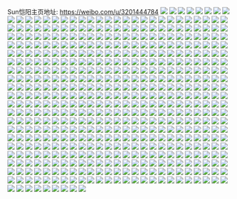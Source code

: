 Sun恺阳主页地址: https://weibo.com/u/3201444784 
![](https://wx4.sinaimg.cn/mw2000/bed22bb0ly1h8w57z0bv9j22c0340u10.jpg) 
![](https://wx4.sinaimg.cn/mw2000/bed22bb0ly1h8w5819gd4j22c03404qs.jpg) 
![](https://wx4.sinaimg.cn/mw2000/bed22bb0ly1h8w57qjqfmj224n2omkjm.jpg) 
![](https://wx4.sinaimg.cn/mw2000/bed22bb0ly1h8w57tdc7gj22c0340x6t.jpg) 
![](https://wx4.sinaimg.cn/mw2000/bed22bb0ly1h8w5806pl5j22c0340b2b.jpg) 
![](https://wx4.sinaimg.cn/mw2000/bed22bb0ly1h8w57ugf77j2249301hdv.jpg) 
![](https://wx4.sinaimg.cn/mw2000/bed22bb0ly1h8w57pp4u6j22c0340e85.jpg) 
![](https://wx4.sinaimg.cn/mw2000/bed22bb0ly1h8w57w6bkwj2340340qv5.jpg) 
![](https://wx4.sinaimg.cn/mw2000/bed22bb0ly1h8w57vi4k2j22c03401kz.jpg) 
![](https://wx4.sinaimg.cn/mw2000/bed22bb0ly1h8amfswaeej22bz3414qs.jpg) 
![](https://wx4.sinaimg.cn/mw2000/bed22bb0ly1h8amg1f0c7j22bz340e84.jpg) 
![](https://wx4.sinaimg.cn/mw2000/bed22bb0ly1h8amfr6hfbj22bz340u10.jpg) 
![](https://wx4.sinaimg.cn/mw2000/bed22bb0ly1h8amfu8u22j22bz340x6s.jpg) 
![](https://wx4.sinaimg.cn/mw2000/bed22bb0ly1h8amfytlfkj22c03404qs.jpg) 
![](https://wx4.sinaimg.cn/mw2000/bed22bb0ly1h8amfviqmpj226m2wu1l0.jpg) 
![](https://wx4.sinaimg.cn/mw2000/bed22bb0ly1h8amg2s5ckj22bz340e85.jpg) 
![](https://wx4.sinaimg.cn/mw2000/bed22bb0ly1h8amg0bhoxj22c03414qs.jpg) 
![](https://wx4.sinaimg.cn/mw2000/bed22bb0ly1h8amg45fn6j22bz340u11.jpg) 
![](https://wx4.sinaimg.cn/mw2000/bed22bb0ly1h816twnx5xj22c0340e83.jpg) 
![](https://wx4.sinaimg.cn/mw2000/bed22bb0ly1h816u1b4kij22c03401l0.jpg) 
![](https://wx4.sinaimg.cn/mw2000/bed22bb0ly1h816txnubpj22c0340b2b.jpg) 
![](https://wx4.sinaimg.cn/mw2000/bed22bb0ly1h816u568u5j22c0340hdw.jpg) 
![](https://wx4.sinaimg.cn/mw2000/bed22bb0ly1h816tyiqkuj22c0340npe.jpg) 
![](https://wx4.sinaimg.cn/mw2000/bed22bb0ly1h816u9nreej22c03401l0.jpg) 
![](https://wx4.sinaimg.cn/mw2000/bed22bb0ly1h816uapc5pj22c03407wi.jpg) 
![](https://wx4.sinaimg.cn/mw2000/bed22bb0ly1h816ucz433j22c0340hdu.jpg) 
![](https://wx4.sinaimg.cn/mw2000/bed22bb0ly1h816ue3l90j22c03401ky.jpg) 
![](https://wx4.sinaimg.cn/mw2000/bed22bb0ly1h7whlyfcnzj21zz2nzu0x.jpg) 
![](https://wx4.sinaimg.cn/mw2000/bed22bb0ly1h7whmk7mowj226d2whkjn.jpg) 
![](https://wx4.sinaimg.cn/mw2000/bed22bb0ly1h7whm0xtfxj22c0341b2a.jpg) 
![](https://wx4.sinaimg.cn/mw2000/bed22bb0ly1h7whm4hithj22c0340qv7.jpg) 
![](https://wx4.sinaimg.cn/mw2000/bed22bb0ly1h7whmo1nkmj22c02c0hdu.jpg) 
![](https://wx4.sinaimg.cn/mw2000/bed22bb0ly1h7whm81smfj22c03407wk.jpg) 
![](https://wx4.sinaimg.cn/mw2000/bed22bb0ly1h7whmq0jquj22c02c0x6p.jpg) 
![](https://wx4.sinaimg.cn/mw2000/bed22bb0ly1h7whmcqz7cj22c0340npf.jpg) 
![](https://wx4.sinaimg.cn/mw2000/bed22bb0ly1h7whmfytqcj22c03407wj.jpg) 
![](https://wx4.sinaimg.cn/mw2000/bed22bb0ly1h7naq0son8j22c0340hdv.jpg) 
![](https://wx4.sinaimg.cn/mw2000/bed22bb0ly1h7napvmfa4j22c0340x6s.jpg) 
![](https://wx4.sinaimg.cn/mw2000/bed22bb0ly1h7napzdxxjj22c03404qs.jpg) 
![](https://wx4.sinaimg.cn/mw2000/bed22bb0ly1h7napxxbhlj22c0340x6q.jpg) 
![](https://wx4.sinaimg.cn/mw2000/bed22bb0ly1h7napwo9ajj22c0340b2a.jpg) 
![](https://wx4.sinaimg.cn/mw2000/bed22bb0ly1h7naprznoqj22c0340b2b.jpg) 
![](https://wx4.sinaimg.cn/mw2000/bed22bb0ly1h7hsr1fmh3j22c1340qv5.jpg) 
![](https://wx4.sinaimg.cn/mw2000/bed22bb0ly1h7hsr2tipzj22c03401kz.jpg) 
![](https://wx4.sinaimg.cn/mw2000/bed22bb0ly1h7hsr3s791j22c03401ky.jpg) 
![](https://wx4.sinaimg.cn/mw2000/bed22bb0ly1h7hsr5nqg7j22c03407wj.jpg) 
![](https://wx4.sinaimg.cn/mw2000/bed22bb0ly1h7hsra5mxij22c03401kz.jpg) 
![](https://wx4.sinaimg.cn/mw2000/bed22bb0ly1h7hsr0m0egj22c0340u0x.jpg) 
![](https://wx4.sinaimg.cn/mw2000/bed22bb0ly1h74rbk5g0pj215o2l4qv5.jpg) 
![](https://wx4.sinaimg.cn/mw2000/bed22bb0ly1h74rbntuv5j215o2evnpd.jpg) 
![](https://wx4.sinaimg.cn/mw2000/bed22bb0ly1h74rbiwvftj215o37g77n.jpg) 
![](https://wx4.sinaimg.cn/mw2000/bed22bb0ly1h74rbjh74kj215o25q169.jpg) 
![](https://wx4.sinaimg.cn/mw2000/bed22bb0ly1h74rbl8j0gj215o334tro.jpg) 
![](https://wx4.sinaimg.cn/mw2000/bed22bb0ly1h74rblqt19j215o336q8q.jpg) 
![](https://wx4.sinaimg.cn/mw2000/bed22bb0ly1h74rbn4hvuj215o334qqp.jpg) 
![](https://wx4.sinaimg.cn/mw2000/bed22bb0ly1h74rbm9jyej215o2v6hdt.jpg) 
![](https://wx4.sinaimg.cn/mw2000/bed22bb0ly1h74rbog559j215o333q9g.jpg) 
![](https://wx4.sinaimg.cn/mw2000/bed22bb0ly1h6s3nhd16dj20w0124gwl.jpg) 
![](https://wx4.sinaimg.cn/mw2000/bed22bb0ly1h6s3ni1byqj216n1hqwho.jpg) 
![](https://wx4.sinaimg.cn/mw2000/bed22bb0ly1h6iq0vc9qnj22c1340b2d.jpg) 
![](https://wx4.sinaimg.cn/mw2000/bed22bb0ly1h6iq12l7pij216k1jrwnn.jpg) 
![](https://wx4.sinaimg.cn/mw2000/bed22bb0ly1h6iq0rw0zpj224m2u4hdx.jpg) 
![](https://wx4.sinaimg.cn/mw2000/bed22bb0ly1h6iq11qnooj216n1kw7oh.jpg) 
![](https://wx4.sinaimg.cn/mw2000/bed22bb0ly1h66agjklaoj22c0340b2d.jpg) 
![](https://wx4.sinaimg.cn/mw2000/bed22bb0ly1h66agkf250j216o1kwn9h.jpg) 
![](https://wx4.sinaimg.cn/mw2000/bed22bb0ly1h66agmpxghj2212212e2j.jpg) 
![](https://wx4.sinaimg.cn/mw2000/bed22bb0ly1h66agnz4wdj216d1kw4qp.jpg) 
![](https://wx4.sinaimg.cn/mw2000/bed22bb0ly1h66agsgxzoj228q2zn1l1.jpg) 
![](https://wx4.sinaimg.cn/mw2000/bed22bb0ly1h66agbo4dfj216o1i7n6h.jpg) 
![](https://wx4.sinaimg.cn/mw2000/bed22bb0ly1h5tk69a0goj216o1kw4qp.jpg) 
![](https://wx4.sinaimg.cn/mw2000/bed22bb0ly1h5tk6dd7b2j22c03407wn.jpg) 
![](https://wx4.sinaimg.cn/mw2000/bed22bb0ly1h5tk6gbi7aj22c0341nph.jpg) 
![](https://wx4.sinaimg.cn/mw2000/bed22bb0ly1h5tk6lhctwj22c0340e88.jpg) 
![](https://wx4.sinaimg.cn/mw2000/bed22bb0ly1h5ngmjqlr3j20xc3g5u0x.jpg) 
![](https://wx4.sinaimg.cn/mw2000/bed22bb0ly1h5ngmhpm44j20uk37gb29.jpg) 
![](https://wx4.sinaimg.cn/mw2000/bed22bb0ly1h5ngmkkk8ij215o2l6kjl.jpg) 
![](https://wx4.sinaimg.cn/mw2000/bed22bb0ly1h5ngml8xq6j20xc377npd.jpg) 
![](https://wx4.sinaimg.cn/mw2000/bed22bb0ly1h5ngmlz4w7j20xc2xju0x.jpg) 
![](https://wx4.sinaimg.cn/mw2000/bed22bb0ly1h5ngmmjdv7j20xc377b29.jpg) 
![](https://wx4.sinaimg.cn/mw2000/bed22bb0ly1h5ngmiqv7uj20xc341x6p.jpg) 
![](https://wx4.sinaimg.cn/mw2000/bed22bb0ly1h5ngmn9p7jj20xc2lxqv5.jpg) 
![](https://wx4.sinaimg.cn/mw2000/bed22bb0ly1h5ngmnxt8uj215o2bc4qp.jpg) 
![](https://wx4.sinaimg.cn/mw2000/bed22bb0ly1h5hydmkmumj22c0340hdv.jpg) 
![](https://wx4.sinaimg.cn/mw2000/bed22bb0ly1h5hydr3vbmj22c0341kjn.jpg) 
![](https://wx4.sinaimg.cn/mw2000/bed22bb0ly1h5c3wwfkzaj20uk6sg4qt.jpg) 
![](https://wx4.sinaimg.cn/mw2000/bed22bb0ly1h5c3wxpg2hj20uk5j54qr.jpg) 
![](https://wx4.sinaimg.cn/mw2000/bed22bb0ly1h5c3wtw74dj20uk5l6x6r.jpg) 
![](https://wx4.sinaimg.cn/mw2000/bed22bb0ly1h5c3wzd7evj20uk5djb2c.jpg) 
![](https://wx4.sinaimg.cn/mw2000/bed22bb0ly1h5c3x0mkvyj20xc3mlkjm.jpg) 
![](https://wx4.sinaimg.cn/mw2000/bed22bb0ly1h5c3x2s93ej20uk7x7b2d.jpg) 
![](https://wx4.sinaimg.cn/mw2000/bed22bb0ly1h5c3x51wrvj20uk5nqqv7.jpg) 
![](https://wx4.sinaimg.cn/mw2000/bed22bb0ly1h5c3x70x4hj20uk55h7wj.jpg) 
![](https://wx4.sinaimg.cn/mw2000/bed22bb0ly1h5c3x8gwudj20uk4zxu0y.jpg) 
![](https://wx4.sinaimg.cn/mw2000/bed22bb0ly1h55bbr3la8j22c0340u10.jpg) 
![](https://wx4.sinaimg.cn/mw2000/bed22bb0ly1h55bbvy4vxj22c03404qs.jpg) 
![](https://wx4.sinaimg.cn/mw2000/bed22bb0ly1h55bby8bqmj22c0340hdu.jpg) 
![](https://wx4.sinaimg.cn/mw2000/bed22bb0ly1h55bc56l8gj22c0340qv9.jpg) 
![](https://wx4.sinaimg.cn/mw2000/bed22bb0ly1h4c04k8mplj222n340u0y.jpg) 
![](https://wx4.sinaimg.cn/mw2000/bed22bb0ly1h4c04ltwrwj227q2ybqv5.jpg) 
![](https://wx4.sinaimg.cn/mw2000/bed22bb0ly1h4c06t30h7j22c03404qq.jpg) 
![](https://wx4.sinaimg.cn/mw2000/bed22bb0ly1h4c04n7ndsj22c0340b2a.jpg) 
![](https://wx4.sinaimg.cn/mw2000/bed22bb0ly1h4c07fh9ltj22c0340qv8.jpg) 
![](https://wx4.sinaimg.cn/mw2000/bed22bb0ly1h4c04u0cpuj22c0340qv9.jpg) 
![](https://wx4.sinaimg.cn/mw2000/bed22bb0ly1h4c04xm1lzj22by340qv7.jpg) 
![](https://wx4.sinaimg.cn/mw2000/bed22bb0ly1h4c04g8743j22c02wzhdu.jpg) 
![](https://wx4.sinaimg.cn/mw2000/bed22bb0ly1h4c051tnxvj22512is4qq.jpg) 
![](https://wx4.sinaimg.cn/mw2000/bed22bb0ly1h3qibtcy8yj22bz33ykjn.jpg) 
![](https://wx4.sinaimg.cn/mw2000/bed22bb0ly1h3qiboe2swj22c1341hdv.jpg) 
![](https://wx4.sinaimg.cn/mw2000/bed22bb0ly1h3qibxm89zj22c0340npe.jpg) 
![](https://wx4.sinaimg.cn/mw2000/bed22bb0ly1h3qic3glx1j22cj34pe84.jpg) 
![](https://wx4.sinaimg.cn/mw2000/bed22bb0ly1h3qic7y5rrj22c0340x6q.jpg) 
![](https://wx4.sinaimg.cn/mw2000/bed22bb0ly1h3qicb12mxj22c0341hdv.jpg) 
![](https://wx4.sinaimg.cn/mw2000/bed22bb0ly1h3lr92mdiej20uk5nqhdv.jpg) 
![](https://wx4.sinaimg.cn/mw2000/bed22bb0ly1h3lr94wg8cj215o2qxkjl.jpg) 
![](https://wx4.sinaimg.cn/mw2000/bed22bb0ly1h3lr960canj20xc48i7wi.jpg) 
![](https://wx4.sinaimg.cn/mw2000/bed22bb0ly1h3lr96ylm2j215o2kex6p.jpg) 
![](https://wx4.sinaimg.cn/mw2000/bed22bb0ly1h3lr9b7j4ij215o6jdqv7.jpg) 
![](https://wx4.sinaimg.cn/mw2000/bed22bb0ly1h3lr97ki9qj215o2onb29.jpg) 
![](https://wx4.sinaimg.cn/mw2000/bed22bb0ly1h3lr943a2ij20xc4vukjn.jpg) 
![](https://wx4.sinaimg.cn/mw2000/bed22bb0ly1h3lr98jjocj215o2sib2a.jpg) 
![](https://wx4.sinaimg.cn/mw2000/bed22bb0ly1h3lr99u7jjj215o2q8npd.jpg) 
![](https://wx4.sinaimg.cn/mw2000/bed22bb0ly1h3h7qq1bupj22c034x7wm.jpg) 
![](https://wx4.sinaimg.cn/mw2000/bed22bb0ly1h3h7qmo3m5j22c0340e85.jpg) 
![](https://wx4.sinaimg.cn/mw2000/bed22bb0ly1h3h7qu5uzej22c03511l2.jpg) 
![](https://wx4.sinaimg.cn/mw2000/bed22bb0ly1h3afuwb9q6j22c0340e82.jpg) 
![](https://wx4.sinaimg.cn/mw2000/bed22bb0ly1h3afuzeg6xj22c0340u0x.jpg) 
![](https://wx4.sinaimg.cn/mw2000/bed22bb0ly1h3afv3hl0vj22c0340qv6.jpg) 
![](https://wx4.sinaimg.cn/mw2000/bed22bb0ly1h3afv6fgvvj22c0340kjm.jpg) 
![](https://wx4.sinaimg.cn/mw2000/bed22bb0ly1h32ahsza7gj22c0340b2a.jpg) 
![](https://wx4.sinaimg.cn/mw2000/bed22bb0ly1h32ahwpm1fj22c03404qq.jpg) 
![](https://wx4.sinaimg.cn/mw2000/bed22bb0ly1h32ahzdh11j22c0340hdw.jpg) 
![](https://wx4.sinaimg.cn/mw2000/bed22bb0ly1h32ai15lu9j22c0340hdu.jpg) 
![](https://wx4.sinaimg.cn/mw2000/bed22bb0ly1h32ahvcgvvj21o0280x6p.jpg) 
![](https://wx4.sinaimg.cn/mw2000/bed22bb0ly1h32ai36xr3j22c0340b2b.jpg) 
![](https://wx4.sinaimg.cn/mw2000/bed22bb0ly1h32ai4gkw4j22c0340u0x.jpg) 
![](https://wx4.sinaimg.cn/mw2000/bed22bb0ly1h32ai65x7oj22c03407wj.jpg) 
![](https://wx4.sinaimg.cn/mw2000/bed22bb0ly1h32ai8rijqj21ny280x6p.jpg) 
![](https://wx4.sinaimg.cn/mw2000/bed22bb0ly1h2zu21ml7zj22c1340npg.jpg) 
![](https://wx4.sinaimg.cn/mw2000/bed22bb0ly1h2zu2knu9zj22c1340b2f.jpg) 
![](https://wx4.sinaimg.cn/mw2000/bed22bb0ly1h2zu34k9gej22c0340npi.jpg) 
![](https://wx4.sinaimg.cn/mw2000/bed22bb0ly1h2zu3if09mj22c0340qva.jpg) 
![](https://wx4.sinaimg.cn/mw2000/bed22bb0ly1h2zu3v7zmgj2340340kjq.jpg) 
![](https://wx4.sinaimg.cn/mw2000/bed22bb0ly1h2zu41rh0wj22b7340kjm.jpg) 
![](https://wx4.sinaimg.cn/mw2000/bed22bb0ly1h2zu1wdx31j22c0340npe.jpg) 
![](https://wx4.sinaimg.cn/mw2000/bed22bb0ly1h2zu45ctf5j22c0340hdx.jpg) 
![](https://wx4.sinaimg.cn/mw2000/bed22bb0ly1h2zu4dlt3vj23403407wn.jpg) 
![](https://wx4.sinaimg.cn/mw2000/bed22bb0ly1h2f1p07wbcj22c0340nph.jpg) 
![](https://wx4.sinaimg.cn/mw2000/bed22bb0ly1h2f1prbwg8j22c0340x6q.jpg) 
![](https://wx4.sinaimg.cn/mw2000/bed22bb0ly1h2f1pzfslgj22c033znpf.jpg) 
![](https://wx4.sinaimg.cn/mw2000/bed22bb0ly1h2f1q73voej22c0340kjo.jpg) 
![](https://wx4.sinaimg.cn/mw2000/bed22bb0ly1h2f1p3qvcij22c02haqv6.jpg) 
![](https://wx4.sinaimg.cn/mw2000/bed22bb0ly1h2f1q3g8afj22c03404qt.jpg) 
![](https://wx4.sinaimg.cn/mw2000/bed22bb0ly1h28wc8s5g5j22c033y1kz.jpg) 
![](https://wx4.sinaimg.cn/mw2000/bed22bb0ly1h28wcefinhj22c03404qr.jpg) 
![](https://wx4.sinaimg.cn/mw2000/bed22bb0ly1h28wcijm6zj214c1hs7of.jpg) 
![](https://wx4.sinaimg.cn/mw2000/bed22bb0ly1h28wc7b0rbj22bw340kjo.jpg) 
![](https://wx4.sinaimg.cn/mw2000/bed22bb0ly1h28wcczaxaj22c0340kjp.jpg) 
![](https://wx4.sinaimg.cn/mw2000/bed22bb0ly1h28wchnrccj22c0340npg.jpg) 
![](https://wx4.sinaimg.cn/mw2000/bed22bb0ly1h1udftvrwgj20uk5lphdv.jpg) 
![](https://wx4.sinaimg.cn/mw2000/bed22bb0ly1h1udfhkpaxj20xc4xvkjn.jpg) 
![](https://wx4.sinaimg.cn/mw2000/bed22bb0ly1h1udfje9pgj20xc3ie7wi.jpg) 
![](https://wx4.sinaimg.cn/mw2000/bed22bb0ly1h1udfm4u4vj215o334u0y.jpg) 
![](https://wx4.sinaimg.cn/mw2000/bed22bb0ly1h1udfox5xsj20xc4xshdw.jpg) 
![](https://wx4.sinaimg.cn/mw2000/bed22bb0ly1h1udfq7yy1j20xc3pcu0y.jpg) 
![](https://wx4.sinaimg.cn/mw2000/bed22bb0ly1h1udfcgud0j20uk5nqe83.jpg) 
![](https://wx4.sinaimg.cn/mw2000/bed22bb0ly1h1udfsacwfj20xc4xsx6r.jpg) 
![](https://wx4.sinaimg.cn/mw2000/bed22bb0ly1h1udfeyni0j20xc3gvhdu.jpg) 
![](https://wx4.sinaimg.cn/mw2000/bed22bb0ly1h1ginodhvfj20xc3pce83.jpg) 
![](https://wx4.sinaimg.cn/mw2000/bed22bb0ly1h1ginghdzmj20xc2s0qv5.jpg) 
![](https://wx4.sinaimg.cn/mw2000/bed22bb0ly1h1gini07sdj215o333qv6.jpg) 
![](https://wx4.sinaimg.cn/mw2000/bed22bb0ly1h1ginj0iowj215o334qv5.jpg) 
![](https://wx4.sinaimg.cn/mw2000/bed22bb0ly1h1gink88dgj20xc3344qq.jpg) 
![](https://wx4.sinaimg.cn/mw2000/bed22bb0ly1h1ginmwcglj20xc40ghdu.jpg) 
![](https://wx4.sinaimg.cn/mw2000/bed22bb0ly1h1ginept15j20xc2us4qp.jpg) 
![](https://wx4.sinaimg.cn/mw2000/bed22bb0ly1h1ginllvhej20xc334x6p.jpg) 
![](https://wx4.sinaimg.cn/mw2000/bed22bb0ly1h1ginpaazej20xc2jpkjl.jpg) 
![](https://wx4.sinaimg.cn/mw2000/bed22bb0ly1h1d07a7t7ej22c0340b2d.jpg) 
![](https://wx4.sinaimg.cn/mw2000/bed22bb0ly1h1d07e1mlfj22c0340qv7.jpg) 
![](https://wx4.sinaimg.cn/mw2000/bed22bb0ly1h1d07fyyvij22c0340b2d.jpg) 
![](https://wx4.sinaimg.cn/mw2000/bed22bb0ly1h1d07odwwpj22c03401l1.jpg) 
![](https://wx4.sinaimg.cn/mw2000/bed22bb0ly1h1d07kghh6j22c0340kjp.jpg) 
![](https://wx4.sinaimg.cn/mw2000/bed22bb0ly1h1d077e0knj22c033ykjo.jpg) 
![](https://wx4.sinaimg.cn/mw2000/bed22bb0ly1h166i39yjwj22c0340e84.jpg) 
![](https://wx4.sinaimg.cn/mw2000/bed22bb0ly1h166i4u6vcj22c03404qr.jpg) 
![](https://wx4.sinaimg.cn/mw2000/bed22bb0ly1h166i672qbj22c0340npe.jpg) 
![](https://wx4.sinaimg.cn/mw2000/bed22bb0ly1h166i7ijhbj22c0340npe.jpg) 
![](https://wx4.sinaimg.cn/mw2000/bed22bb0ly1h166i9co2fj22c03404qs.jpg) 
![](https://wx4.sinaimg.cn/mw2000/bed22bb0ly1h166ibk743j22c0340x6r.jpg) 
![](https://wx4.sinaimg.cn/mw2000/bed22bb0ly1h166id9b3yj22c0340qv7.jpg) 
![](https://wx4.sinaimg.cn/mw2000/bed22bb0ly1h166i1dh1ij22c0340npf.jpg) 
![](https://wx4.sinaimg.cn/mw2000/bed22bb0ly1h166iepybzj22c0340kjn.jpg) 
![](https://wx4.sinaimg.cn/mw2000/bed22bb0ly1h12js5bffdj22c0340x6s.jpg) 
![](https://wx4.sinaimg.cn/mw2000/bed22bb0ly1h12js8iwc2j22c0340hdv.jpg) 
![](https://wx4.sinaimg.cn/mw2000/bed22bb0ly1h12js9ygodj22c0340hdw.jpg) 
![](https://wx4.sinaimg.cn/mw2000/bed22bb0ly1h12jsbk06jj22c03407wk.jpg) 
![](https://wx4.sinaimg.cn/mw2000/bed22bb0ly1h12js7emhzj22c0340kjo.jpg) 
![](https://wx4.sinaimg.cn/mw2000/bed22bb0ly1h12jsdu53uj22c03407wk.jpg) 
![](https://wx4.sinaimg.cn/mw2000/bed22bb0ly1h0wp5ew3vuj21qu2bskjm.jpg) 
![](https://wx4.sinaimg.cn/mw2000/bed22bb0ly1h0wp5da6wvj21r02c0b2a.jpg) 
![](https://wx4.sinaimg.cn/mw2000/bed22bb0ly1h0wp5g9liej21nt27r1ky.jpg) 
![](https://wx4.sinaimg.cn/mw2000/bed22bb0ly1h0wp5i14fpj21h91z0u0x.jpg) 
![](https://wx4.sinaimg.cn/mw2000/bed22bb0ly1h0wp5jjm61j21r02c0x6p.jpg) 
![](https://wx4.sinaimg.cn/mw2000/bed22bb0ly1h0wp5lc6qoj21r02c0b2a.jpg) 
![](https://wx4.sinaimg.cn/mw2000/bed22bb0ly1h0vl2k5y4rj223i2so7wj.jpg) 
![](https://wx4.sinaimg.cn/mw2000/bed22bb0ly1h0vl2uox6cj22c0340kjn.jpg) 
![](https://wx4.sinaimg.cn/mw2000/bed22bb0ly1h0vl376j97j22c03401l0.jpg) 
![](https://wx4.sinaimg.cn/mw2000/bed22bb0ly1h0vl3fqbf4j22c02c0npe.jpg) 
![](https://wx4.sinaimg.cn/mw2000/bed22bb0ly1h0vl3olavgj22c0340hdv.jpg) 
![](https://wx4.sinaimg.cn/mw2000/bed22bb0ly1h0vl3w40q0j22c02c0x6q.jpg) 
![](https://wx4.sinaimg.cn/mw2000/bed22bb0ly1h0vl29z2vsj22c0340qv7.jpg) 
![](https://wx4.sinaimg.cn/mw2000/bed22bb0ly1h0vl4j18tuj22c0340x6r.jpg) 
![](https://wx4.sinaimg.cn/mw2000/bed22bb0ly1h0vl458tejj22c02c0kjm.jpg) 
![](https://wx4.sinaimg.cn/mw2000/bed22bb0ly1h0rtyypq0nj22c03407wm.jpg) 
![](https://wx4.sinaimg.cn/mw2000/bed22bb0ly1h0rtyovl0yj22c03407wj.jpg) 
![](https://wx4.sinaimg.cn/mw2000/bed22bb0ly1h0rtyt5vx3j22c0341qv7.jpg) 
![](https://wx4.sinaimg.cn/mw2000/bed22bb0ly1h0rtywjkqkj22c0340nph.jpg) 
![](https://wx4.sinaimg.cn/mw2000/bed22bb0ly1h0ocqn8odvj22c13407wl.jpg) 
![](https://wx4.sinaimg.cn/mw2000/bed22bb0ly1h0ocqt9nfej23402c0hdx.jpg) 
![](https://wx4.sinaimg.cn/mw2000/bed22bb0ly1h0ocqfx222j22c0340x6r.jpg) 
![](https://wx4.sinaimg.cn/mw2000/bed22bb0ly1h0ocqy5n4hj22yo1o2u0y.jpg) 
![](https://wx4.sinaimg.cn/mw2000/bed22bb0ly1h0ocr0v80hj21o22yo7wj.jpg) 
![](https://wx4.sinaimg.cn/mw2000/bed22bb0ly1h0ocqzu9yzj22yo1o27wj.jpg) 
![](https://wx4.sinaimg.cn/mw2000/bed22bb0ly1h0ocr4157ij222o340qv6.jpg) 
![](https://wx4.sinaimg.cn/mw2000/bed22bb0ly1h0ocr5y9otj22c0340npe.jpg) 
![](https://wx4.sinaimg.cn/mw2000/bed22bb0ly1h0ocqwvachj23402c07wk.jpg) 
![](https://wx4.sinaimg.cn/mw2000/bed22bb0ly1h0hjfn5m9mj22c03404qr.jpg) 
![](https://wx4.sinaimg.cn/mw2000/bed22bb0ly1h0hjflmy3ej22c03401kz.jpg) 
![](https://wx4.sinaimg.cn/mw2000/bed22bb0ly1h0hjfpkon6j22c0340kjn.jpg) 
![](https://wx4.sinaimg.cn/mw2000/bed22bb0ly1h0hjfke0tlj22c03407wi.jpg) 
![](https://wx4.sinaimg.cn/mw2000/bed22bb0ly1h0e342062gj215o2etx6p.jpg) 
![](https://wx4.sinaimg.cn/mw2000/bed22bb0ly1h0e33vbtgnj215o334e83.jpg) 
![](https://wx4.sinaimg.cn/mw2000/bed22bb0ly1h0e33x7dkhj20xc3e8hdu.jpg) 
![](https://wx4.sinaimg.cn/mw2000/bed22bb0ly1h0e33srkeyj20xc3pcnpe.jpg) 
![](https://wx4.sinaimg.cn/mw2000/bed22bb0ly1h0e33z55nsj215o2bc7wi.jpg) 
![](https://wx4.sinaimg.cn/mw2000/bed22bb0ly1h0e340x7juj215o3344qr.jpg) 
![](https://wx4.sinaimg.cn/mw2000/bed22bb0ly1h0e343fqr6j215o2bcb2a.jpg) 
![](https://wx4.sinaimg.cn/mw2000/bed22bb0ly1h0e33u111tj20xc2s0npd.jpg) 
![](https://wx4.sinaimg.cn/mw2000/bed22bb0ly1h0e344id4kj215o2bc7wi.jpg) 
![](https://wx4.sinaimg.cn/mw2000/bed22bb0ly1h078kd3kyxj226r2x01kz.jpg) 
![](https://wx4.sinaimg.cn/mw2000/bed22bb0ly1h078kej6xfj22c0340qv6.jpg) 
![](https://wx4.sinaimg.cn/mw2000/bed22bb0ly1h078kjm5atj22c0340u10.jpg) 
![](https://wx4.sinaimg.cn/mw2000/bed22bb0ly1h078klzuh5j222l2rg4qr.jpg) 
![](https://wx4.sinaimg.cn/mw2000/bed22bb0ly1h078k9csvdj223c2sh7wj.jpg) 
![](https://wx4.sinaimg.cn/mw2000/bed22bb0ly1h078kojunbj226r2x0kjp.jpg) 
![](https://wx4.sinaimg.cn/mw2000/bed22bb0ly1h078kqxccvj225f2v81l1.jpg) 
![](https://wx4.sinaimg.cn/mw2000/bed22bb0ly1h078ksj7oqj22612w2b2b.jpg) 
![](https://wx4.sinaimg.cn/mw2000/bed22bb0ly1h078kuan55j226f2wk7wj.jpg) 
![](https://wx4.sinaimg.cn/mw2000/bed22bb0ly1h03lndxz81j2284284qv6.jpg) 
![](https://wx4.sinaimg.cn/mw2000/bed22bb0ly1h03lmy2nd7j23402c0kjn.jpg) 
![](https://wx4.sinaimg.cn/mw2000/bed22bb0ly1h03lng59o5j2261261b2a.jpg) 
![](https://wx4.sinaimg.cn/mw2000/bed22bb0ly1h03ln2miq9j22c02c0b2c.jpg) 
![](https://wx4.sinaimg.cn/mw2000/bed22bb0ly1h000x17qsqj23402c0b2a.jpg) 
![](https://wx4.sinaimg.cn/mw2000/bed22bb0ly1h000x4573tj22c0340b2a.jpg) 
![](https://wx4.sinaimg.cn/mw2000/bed22bb0ly1h000wzkdwmj22c0340b2a.jpg) 
![](https://wx4.sinaimg.cn/mw2000/bed22bb0ly1h000x2pbowj22c03401kz.jpg) 
![](https://wx4.sinaimg.cn/mw2000/bed22bb0ly1h000x66v65j23402c0u0x.jpg) 
![](https://wx4.sinaimg.cn/mw2000/bed22bb0ly1h000x77kakj22c0340qv5.jpg) 
![](https://wx4.sinaimg.cn/mw2000/bed22bb0ly1h000xb4ki1j21o0280qv6.jpg) 
![](https://wx4.sinaimg.cn/mw2000/bed22bb0ly1h000xcoijlj22c0340hdv.jpg) 
![](https://wx4.sinaimg.cn/mw2000/bed22bb0ly1h000xj1jzhj22c0340x6w.jpg) 
![](https://wx4.sinaimg.cn/mw2000/bed22bb0ly1gzvrqxawguj22c0340hdt.jpg) 
![](https://wx4.sinaimg.cn/mw2000/bed22bb0ly1gzvrr0n580j21o0280b29.jpg) 
![](https://wx4.sinaimg.cn/mw2000/bed22bb0ly1gzvrr26555j22c03401kx.jpg) 
![](https://wx4.sinaimg.cn/mw2000/bed22bb0ly1gzvrqva5d7j22c0340hdt.jpg) 
![](https://wx4.sinaimg.cn/mw2000/bed22bb0ly1gzs9626zayj22c03404qs.jpg) 
![](https://wx4.sinaimg.cn/mw2000/bed22bb0ly1gzs9699zgzj22c0340qv7.jpg) 
![](https://wx4.sinaimg.cn/mw2000/bed22bb0ly1gzs965ieysj22c0340npf.jpg) 
![](https://wx4.sinaimg.cn/mw2000/bed22bb0ly1gzs96esnkvj22c0340x6t.jpg) 
![](https://wx4.sinaimg.cn/mw2000/bed22bb0ly1gzs96oav3ej22c0340hdx.jpg) 
![](https://wx4.sinaimg.cn/mw2000/bed22bb0ly1gzs96jwyklj22c03404qt.jpg) 
![](https://wx4.sinaimg.cn/mw2000/bed22bb0ly1gzs970kj83j22c0340x6s.jpg) 
![](https://wx4.sinaimg.cn/mw2000/bed22bb0ly1gzs95y5z57j22c0340e85.jpg) 
![](https://wx4.sinaimg.cn/mw2000/bed22bb0ly1gzs96vhp1oj22bz340he4.jpg) 
![](https://wx4.sinaimg.cn/mw2000/bed22bb0ly1gzmgud02l3j22c0340kjq.jpg) 
![](https://wx4.sinaimg.cn/mw2000/bed22bb0ly1gzmgufczmjj22c02x04qq.jpg) 
![](https://wx4.sinaimg.cn/mw2000/bed22bb0ly1gzmgui2yu7j21w02ioqv6.jpg) 
![](https://wx4.sinaimg.cn/mw2000/bed22bb0ly1gzmgumdgwvj22c03404qs.jpg) 
![](https://wx4.sinaimg.cn/mw2000/bed22bb0ly1gzmgu4vjkgj22c0340e85.jpg) 
![](https://wx4.sinaimg.cn/mw2000/bed22bb0ly1gzmgu8yoo9j22io2io4qq.jpg) 
![](https://wx4.sinaimg.cn/mw2000/bed22bb0ly1gzhuuc3suij20xc2kc7wh.jpg) 
![](https://wx4.sinaimg.cn/mw2000/bed22bb0ly1gzhuui6x29j20uk4rr4qq.jpg) 
![](https://wx4.sinaimg.cn/mw2000/bed22bb0ly1gzhuudpmgxj20xc40gx6q.jpg) 
![](https://wx4.sinaimg.cn/mw2000/bed22bb0ly1gzhuub49rnj20xc2s0hdt.jpg) 
![](https://wx4.sinaimg.cn/mw2000/bed22bb0ly1gzhuuff42xj20uk3xckjl.jpg) 
![](https://wx4.sinaimg.cn/mw2000/bed22bb0ly1gzhuuer6hlj20xc2kchdt.jpg) 
![](https://wx4.sinaimg.cn/mw2000/bed22bb0ly1gzhuufzvxaj20xc334hdt.jpg) 
![](https://wx4.sinaimg.cn/mw2000/bed22bb0ly1gzhuugw8ekj20xc4monpe.jpg) 
![](https://wx4.sinaimg.cn/mw2000/bed22bb0ly1gzhuuhhfkfj20xc3lau0x.jpg) 
![](https://wx4.sinaimg.cn/mw2000/bed22bb0ly1gzd72td120j234022onpe.jpg) 
![](https://wx4.sinaimg.cn/mw2000/bed22bb0ly1gzd72vc2cmj23402c07wj.jpg) 
![](https://wx4.sinaimg.cn/mw2000/bed22bb0ly1gzd72wvvejj22c0340hdv.jpg) 
![](https://wx4.sinaimg.cn/mw2000/bed22bb0ly1gzd72ncvg0j226c2wghdu.jpg) 
![](https://wx4.sinaimg.cn/mw2000/bed22bb0ly1gzd731bjr0j22c03404qs.jpg) 
![](https://wx4.sinaimg.cn/mw2000/bed22bb0ly1gzd72zo43gj22c0340b2a.jpg) 
![](https://wx4.sinaimg.cn/mw2000/bed22bb0ly1gzd72rwmb5j22uf340npf.jpg) 
![](https://wx4.sinaimg.cn/mw2000/bed22bb0ly1gzd72xmpewj21ld24iqv5.jpg) 
![](https://wx4.sinaimg.cn/mw2000/bed22bb0ly1gzd72petbhj22c0340kjo.jpg) 
![](https://wx4.sinaimg.cn/mw2000/bed22bb0ly1gz8oqx1ppdj22bz340u0z.jpg) 
![](https://wx4.sinaimg.cn/mw2000/bed22bb0ly1gz8or8nhvyj22bz3401kz.jpg) 
![](https://wx4.sinaimg.cn/mw2000/bed22bb0ly1gz8orhf11qj22bz340b2b.jpg) 
![](https://wx4.sinaimg.cn/mw2000/bed22bb0ly1gz8ornty36j22bz340x6r.jpg) 
![](https://wx4.sinaimg.cn/mw2000/bed22bb0ly1gz8orxag08j22bz340hdv.jpg) 
![](https://wx4.sinaimg.cn/mw2000/bed22bb0ly1gz8orsl2jjj22bz3404qr.jpg) 
![](https://wx4.sinaimg.cn/mw2000/bed22bb0ly1gz8oqsthdoj22bz340u0y.jpg) 
![](https://wx4.sinaimg.cn/mw2000/bed22bb0ly1gz8os1s6j3j22bz340kjm.jpg) 
![](https://wx4.sinaimg.cn/mw2000/bed22bb0ly1gz8or2ql2ij22bz340hdv.jpg) 
![](https://wx4.sinaimg.cn/mw2000/bed22bb0ly1gytmxwqk3wj22c0340npg.jpg) 
![](https://wx4.sinaimg.cn/mw2000/bed22bb0ly1gytmxxz1b6j22c03404qt.jpg) 
![](https://wx4.sinaimg.cn/mw2000/bed22bb0ly1gytmxz3jtbj22c0340b2b.jpg) 
![](https://wx4.sinaimg.cn/mw2000/bed22bb0ly1gytmy01molj22c0340x6r.jpg) 
![](https://wx4.sinaimg.cn/mw2000/bed22bb0ly1gylgxh19ugj223u35s4qq.jpg) 
![](https://wx4.sinaimg.cn/mw2000/bed22bb0ly1gylgx7p4arj222o340e82.jpg) 
![](https://wx4.sinaimg.cn/mw2000/bed22bb0ly1gylgxbwihoj20w516v7if.jpg) 
![](https://wx4.sinaimg.cn/mw2000/bed22bb0ly1gylgxhzxx2j222o3407wi.jpg) 
![](https://wx4.sinaimg.cn/mw2000/bed22bb0ly1gylgxbjcjyj20u0190gql.jpg) 
![](https://wx4.sinaimg.cn/mw2000/bed22bb0ly1gylgxb643qj222o340hdu.jpg) 
![](https://wx4.sinaimg.cn/mw2000/bed22bb0ly1gylgx5ksnkj20u0140tlq.jpg) 
![](https://wx4.sinaimg.cn/mw2000/bed22bb0ly1gylgxejb6tj223u35su0y.jpg) 
![](https://wx4.sinaimg.cn/mw2000/bed22bb0ly1gylgx9cqpjj223u35s1ky.jpg) 
![](https://wx4.sinaimg.cn/mw2000/bed22bb0ly1gyfomj008tj20xc1zuu0x.jpg) 
![](https://wx4.sinaimg.cn/mw2000/bed22bb0ly1gyfommqw73j234033y7wm.jpg) 
![](https://wx4.sinaimg.cn/mw2000/bed22bb0ly1gyfomr7vu5j234033yx6w.jpg) 
![](https://wx4.sinaimg.cn/mw2000/bed22bb0ly1gyfomu483zj22c033yhdx.jpg) 
![](https://wx4.sinaimg.cn/mw2000/bed22bb0ly1gyfomgpvacj234033yb2e.jpg) 
![](https://wx4.sinaimg.cn/mw2000/bed22bb0ly1gyfomvqha2j20xc1tqb2a.jpg) 
![](https://wx4.sinaimg.cn/mw2000/bed22bb0ly1gyfomzgumfj234033yhe0.jpg) 
![](https://wx4.sinaimg.cn/mw2000/bed22bb0ly1gyfon36o60j22c0340qv8.jpg) 
![](https://wx4.sinaimg.cn/mw2000/bed22bb0ly1gyfon6dywpj22c0340npg.jpg) 
![](https://wx4.sinaimg.cn/mw2000/bed22bb0ly1gy6ixik7owj22c03401l0.jpg) 
![](https://wx4.sinaimg.cn/mw2000/bed22bb0ly1gy6ixm6j3cj22c0340npi.jpg) 
![](https://wx4.sinaimg.cn/mw2000/bed22bb0ly1gy6ixrj4klj22c03401l3.jpg) 
![](https://wx4.sinaimg.cn/mw2000/bed22bb0ly1gy6ixh9wfzj22c0340u12.jpg) 
![](https://wx4.sinaimg.cn/mw2000/bed22bb0ly1gy6ixnp36mj22c03401l0.jpg) 
![](https://wx4.sinaimg.cn/mw2000/bed22bb0ly1gy6ixox9mnj22c03407wj.jpg) 
![](https://wx4.sinaimg.cn/mw2000/bed22bb0ly1gy6ixjy625j21zf2n9npe.jpg) 
![](https://wx4.sinaimg.cn/mw2000/bed22bb0ly1gy6ixu6aiuj22c033y7wn.jpg) 
![](https://wx4.sinaimg.cn/mw2000/bed22bb0ly1gy6ixxwxtjj22dh340x6t.jpg) 
![](https://wx4.sinaimg.cn/mw2000/bed22bb0ly1gy2yx5dt2ij21pc29ue81.jpg) 
![](https://wx4.sinaimg.cn/mw2000/bed22bb0ly1gy2yx7iwitj22bz340e84.jpg) 
![](https://wx4.sinaimg.cn/mw2000/bed22bb0ly1gy2yx8xbh6j21sb2ds1kz.jpg) 
![](https://wx4.sinaimg.cn/mw2000/bed22bb0ly1gy2ywujacfj22bz3401kz.jpg) 
![](https://wx4.sinaimg.cn/mw2000/bed22bb0ly1gy2yxc298zj22c0340kjr.jpg) 
![](https://wx4.sinaimg.cn/mw2000/bed22bb0ly1gy2yxi0wfgj22c0340u0z.jpg) 
![](https://wx4.sinaimg.cn/mw2000/bed22bb0ly1gy2yx2rkdqj22c03407wl.jpg) 
![](https://wx4.sinaimg.cn/mw2000/bed22bb0ly1gy2ywwtw1kj22c0340b2a.jpg) 
![](https://wx4.sinaimg.cn/mw2000/bed22bb0ly1gy2yxeqh2aj22c0340hdv.jpg) 
![](https://wx4.sinaimg.cn/mw2000/bed22bb0ly1gxy6gmqntjj22c0340qv8.jpg) 
![](https://wx4.sinaimg.cn/mw2000/bed22bb0ly1gxy6gpxc7uj22c0340u10.jpg) 
![](https://wx4.sinaimg.cn/mw2000/bed22bb0ly1gxy6gsigmuj22c0340u0z.jpg) 
![](https://wx4.sinaimg.cn/mw2000/bed22bb0ly1gxy6gv22q5j22c03401l0.jpg) 
![](https://wx4.sinaimg.cn/mw2000/bed22bb0ly1gxtfx201pzj22c0340qv8.jpg) 
![](https://wx4.sinaimg.cn/mw2000/bed22bb0ly1gxtfx3alb7j22c0340e84.jpg) 
![](https://wx4.sinaimg.cn/mw2000/bed22bb0ly1gxtfx4ntq8j22c0340u10.jpg) 
![](https://wx4.sinaimg.cn/mw2000/bed22bb0ly1gxtfx0jpjpj22c0340kjo.jpg) 
![](https://wx4.sinaimg.cn/mw2000/bed22bb0ly1gxp7magbg5j222n340u0z.jpg) 
![](https://wx4.sinaimg.cn/mw2000/bed22bb0ly1gxp7mc1191j21qz340e84.jpg) 
![](https://wx4.sinaimg.cn/mw2000/bed22bb0ly1gxp7mdn5xsj222o341hdw.jpg) 
![](https://wx4.sinaimg.cn/mw2000/bed22bb0ly1gxp7mekqv2j22c0340e84.jpg) 
![](https://wx4.sinaimg.cn/mw2000/bed22bb0ly1gxp7tglfd1j22c0340npf.jpg) 
![](https://wx4.sinaimg.cn/mw2000/bed22bb0ly1gxp7ti9wo8j22c0340qv8.jpg) 
![](https://wx4.sinaimg.cn/mw2000/bed22bb0ly1gxp7m931qlj22c03404qr.jpg) 
![](https://wx4.sinaimg.cn/mw2000/bed22bb0ly1gxp7mgmzvhj22c1341qv9.jpg) 
![](https://wx4.sinaimg.cn/mw2000/bed22bb0ly1gxp7tkequtj22c0340nph.jpg) 
![](https://wx4.sinaimg.cn/mw2000/bed22bb0ly1gxege7bkt3j22c0340000.jpg) 
![](https://wx4.sinaimg.cn/mw2000/bed22bb0ly1gxege8ujimj22c03407wk.jpg) 
![](https://wx4.sinaimg.cn/mw2000/bed22bb0ly1gxegefh7qtj22c03407wk.jpg) 
![](https://wx4.sinaimg.cn/mw2000/bed22bb0ly1gxege5t2c7j22c0340hdx.jpg) 
![](https://wx4.sinaimg.cn/mw2000/bed22bb0ly1gxege400gwj22c0341u10.jpg) 
![](https://wx4.sinaimg.cn/mw2000/bed22bb0ly1gxegecoktyj22c0340qv7.jpg) 
![](https://wx4.sinaimg.cn/mw2000/bed22bb0ly1gxegee48d2j22c0340hdw.jpg) 
![](https://wx4.sinaimg.cn/mw2000/bed22bb0ly1gxege2nwbhj22c0340u0z.jpg) 
![](https://wx4.sinaimg.cn/mw2000/bed22bb0ly1gxegeavlu8j22c0340b2d.jpg) 
![](https://wx4.sinaimg.cn/mw2000/bed22bb0ly1gx8qiu327qj22c0340qv7.jpg) 
![](https://wx4.sinaimg.cn/mw2000/bed22bb0ly1gx8qin0o66j22c0340kjn.jpg) 
![](https://wx4.sinaimg.cn/mw2000/bed22bb0ly1gx8qipe5a3j22c0340x6p.jpg) 
![](https://wx4.sinaimg.cn/mw2000/bed22bb0ly1gx8qilwafzj22c0340qv7.jpg) 
![](https://wx4.sinaimg.cn/mw2000/bed22bb0ly1gx8qiqz6nbj225g2v9e82.jpg) 
![](https://wx4.sinaimg.cn/mw2000/bed22bb0ly1gx8qil1jyzj20rs1f3x2u.jpg) 
![](https://wx4.sinaimg.cn/mw2000/bed22bb0ly1gx8qisghqjj225f2v8qv5.jpg) 
![](https://wx4.sinaimg.cn/mw2000/bed22bb0ly1gx8qik99wlj22c03404qr.jpg) 
![](https://wx4.sinaimg.cn/mw2000/bed22bb0ly1gx8qiwboqvj22c0340u11.jpg) 
![](https://wx4.sinaimg.cn/mw2000/bed22bb0ly1gx461p5vwdj20xc3e81ky.jpg) 
![](https://wx4.sinaimg.cn/mw2000/bed22bb0ly1gx461qhhnlj20xc2jo4qp.jpg) 
![](https://wx4.sinaimg.cn/mw2000/bed22bb0ly1gx461r1z34j20xc2ofe81.jpg) 
![](https://wx4.sinaimg.cn/mw2000/bed22bb0ly1gx461rsg37j215o2bcu0x.jpg) 
![](https://wx4.sinaimg.cn/mw2000/bed22bb0ly1gx461sgw0xj215o2kphdt.jpg) 
![](https://wx4.sinaimg.cn/mw2000/bed22bb0ly1gx461v6rcvj20xc3e8e81.jpg) 
![](https://wx4.sinaimg.cn/mw2000/bed22bb0ly1gx461trup4j215o2bc7wh.jpg) 
![](https://wx4.sinaimg.cn/mw2000/bed22bb0ly1gx461t6kh9j215o2bcu0x.jpg) 
![](https://wx4.sinaimg.cn/mw2000/bed22bb0ly1gx461ufzu8j215o2p8kjl.jpg) 
![](https://wx4.sinaimg.cn/mw2000/bed22bb0ly1gx1yfoisn4j22c034lqv8.jpg) 
![](https://wx4.sinaimg.cn/mw2000/bed22bb0ly1gx1yft6vg3j22c0340kjs.jpg) 
![](https://wx4.sinaimg.cn/mw2000/bed22bb0ly1gx1yfw7if7j22c0340nph.jpg) 
![](https://wx4.sinaimg.cn/mw2000/bed22bb0ly1gx1yfp9749j20u01401ep.jpg) 
![](https://wx4.sinaimg.cn/mw2000/bed22bb0ly1gx1yg0f1wjj22c0340qv8.jpg) 
![](https://wx4.sinaimg.cn/mw2000/bed22bb0ly1gx1yfjypwdj22c0340b2d.jpg) 
![](https://wx4.sinaimg.cn/mw2000/bed22bb0ly1gx1yg3ey5zj22c03404qt.jpg) 
![](https://wx4.sinaimg.cn/mw2000/bed22bb0ly1gx1yfm18bij21nk27fe82.jpg) 
![](https://wx4.sinaimg.cn/mw2000/bed22bb0ly1gx1yg6rqvmj22c0340kjq.jpg) 
![](https://wx4.sinaimg.cn/mw2000/bed22bb0ly1gwzb2281nnj22c03401l1.jpg) 
![](https://wx4.sinaimg.cn/mw2000/bed22bb0ly1gwzb1hq4fcj22c03411l0.jpg) 
![](https://wx4.sinaimg.cn/mw2000/bed22bb0ly1gwzb1q78l1j22c0340u0y.jpg) 
![](https://wx4.sinaimg.cn/mw2000/bed22bb0ly1gwzb1nawvcj22c0341u0y.jpg) 
![](https://wx4.sinaimg.cn/mw2000/bed22bb0ly1gwzb1u1bxqj22c03401l2.jpg) 
![](https://wx4.sinaimg.cn/mw2000/bed22bb0ly1gwzb1ye6d0j22c0340e85.jpg) 
![](https://wx4.sinaimg.cn/mw2000/bed22bb0ly1gwzb257mhyj22c0340x6r.jpg) 
![](https://wx4.sinaimg.cn/mw2000/bed22bb0ly1gwzb1kuakcj21w02iokjm.jpg) 
![](https://wx4.sinaimg.cn/mw2000/bed22bb0ly1gwzb28say0j22c0340u0y.jpg) 
![](https://wx4.sinaimg.cn/mw2000/bed22bb0ly1gwrfx13f1oj22c0340b2c.jpg) 
![](https://wx4.sinaimg.cn/mw2000/bed22bb0ly1gwrfx2qskfj226e23ne81.jpg) 
![](https://wx4.sinaimg.cn/mw2000/bed22bb0ly1gwrfx7yxn5j22c0340u10.jpg) 
![](https://wx4.sinaimg.cn/mw2000/bed22bb0ly1gwrfx9l4anj229q29qb2a.jpg) 
![](https://wx4.sinaimg.cn/mw2000/bed22bb0ly1gwieaurnd7j22c0340he1.jpg) 
![](https://wx4.sinaimg.cn/mw2000/bed22bb0ly1gwieaxafjzj22c03407wl.jpg) 
![](https://wx4.sinaimg.cn/mw2000/bed22bb0ly1gwieapkacfj21of28k7wi.jpg) 
![](https://wx4.sinaimg.cn/mw2000/bed22bb0ly1gwieaz3ouwj22c0340kjo.jpg) 
![](https://wx4.sinaimg.cn/mw2000/bed22bb0ly1gwiebdifxtj22c03401l7.jpg) 
![](https://wx4.sinaimg.cn/mw2000/bed22bb0ly1gwieb6avfqj22c0340e8a.jpg) 
![](https://wx4.sinaimg.cn/mw2000/bed22bb0ly1gwiebj5wt7j22c0340e86.jpg) 
![](https://wx4.sinaimg.cn/mw2000/bed22bb0ly1gwieb0t5r0j22c0340x6t.jpg) 
![](https://wx4.sinaimg.cn/mw2000/bed22bb0ly1gwiebq8i7xj22c0340x6v.jpg) 
![](https://wx4.sinaimg.cn/mw2000/bed22bb0ly1gwdqu293i5j21ef1v84qq.jpg) 
![](https://wx4.sinaimg.cn/mw2000/bed22bb0ly1gwdqtzyj8dj227a2xqb2c.jpg) 
![](https://wx4.sinaimg.cn/mw2000/bed22bb0ly1gwdqu3mauaj22c03401l1.jpg) 
![](https://wx4.sinaimg.cn/mw2000/bed22bb0ly1gwdqu5ghkxj22c0345u10.jpg) 
![](https://wx4.sinaimg.cn/mw2000/bed22bb0ly1gw7vgyo6joj22c0340qv8.jpg) 
![](https://wx4.sinaimg.cn/mw2000/bed22bb0ly1gw7vh1hctmj22c0340x6t.jpg) 
![](https://wx4.sinaimg.cn/mw2000/bed22bb0ly1gw7vgvqpt8j22c0340npe.jpg) 
![](https://wx4.sinaimg.cn/mw2000/bed22bb0ly1gw7vh4bx1ej22c0340u11.jpg) 
![](https://wx4.sinaimg.cn/mw2000/bed22bb0ly1gw7vh7lbc5j22c0340qv9.jpg) 
![](https://wx4.sinaimg.cn/mw2000/bed22bb0ly1gw7vhadgn4j22c03404qs.jpg) 
![](https://wx4.sinaimg.cn/mw2000/bed22bb0ly1gw37ixj2b7j22c0340x6r.jpg) 
![](https://wx4.sinaimg.cn/mw2000/bed22bb0ly1gw37izdpx6j22c02c0qv6.jpg) 
![](https://wx4.sinaimg.cn/mw2000/bed22bb0ly1gw37j1c3o2j22c0340qv8.jpg) 
![](https://wx4.sinaimg.cn/mw2000/bed22bb0ly1gw37j1q70uj20u014011h.jpg) 
![](https://wx4.sinaimg.cn/mw2000/bed22bb0ly1gw0q94kpydj20x61864qp.jpg) 
![](https://wx4.sinaimg.cn/mw2000/bed22bb0ly1gw0q91ox1kj22bc3401l0.jpg) 
![](https://wx4.sinaimg.cn/mw2000/bed22bb0ly1gw0q93jmylj22a9340hdv.jpg) 
![](https://wx4.sinaimg.cn/mw2000/bed22bb0ly1gw0q8vj4x8j21ir20xkjm.jpg) 
![](https://wx4.sinaimg.cn/mw2000/bed22bb0ly1gvw99qzmx7j215o2etkjl.jpg) 
![](https://wx4.sinaimg.cn/mw2000/bed22bb0ly1gvw99rw7m7j215o20xkav.jpg) 
![](https://wx4.sinaimg.cn/mw2000/bed22bb0ly1gvw99t9safj215o2p91ky.jpg) 
![](https://wx4.sinaimg.cn/mw2000/bed22bb0ly1gvw99usxx4j215o2p0kjl.jpg) 
![](https://wx4.sinaimg.cn/mw2000/bed22bb0ly1gvw99vp915j22d01rqhdt.jpg) 
![](https://wx4.sinaimg.cn/mw2000/bed22bb0ly1gvw99wk3eoj215o2qgb29.jpg) 
![](https://wx4.sinaimg.cn/mw2000/bed22bb0ly1gvw99xcmc4j215o1qi7wh.jpg) 
![](https://wx4.sinaimg.cn/mw2000/bed22bb0ly1gvw9a4vbmvj22c033yu0z.jpg) 
![](https://wx4.sinaimg.cn/mw2000/bed22bb0ly1gvw9a18nqkj22c0340e84.jpg) 
![](https://wx4.sinaimg.cn/mw2000/bed22bb0ly1gvrnjhkl65j22c0340b2c.jpg) 
![](https://wx4.sinaimg.cn/mw2000/bed22bb0ly1gvrnj1hqh3j22c0340kjp.jpg) 
![](https://wx4.sinaimg.cn/mw2000/bed22bb0ly1gvrnjrufe3j22c0340e83.jpg) 
![](https://wx4.sinaimg.cn/mw2000/bed22bb0ly1gvrnj4omh5j22c03417wl.jpg) 
![](https://wx4.sinaimg.cn/mw2000/bed22bb0ly1gvrnjmfhwbj22c0340x6r.jpg) 
![](https://wx4.sinaimg.cn/mw2000/bed22bb0ly1gvrnj84bbpj22c0340hdw.jpg) 
![](https://wx4.sinaimg.cn/mw2000/bed22bb0ly1gvrnjdl4cnj22c0340x6q.jpg) 
![](https://wx4.sinaimg.cn/mw2000/bed22bb0ly1gvrnjaqa6rj22c03407wk.jpg) 
![](https://wx4.sinaimg.cn/mw2000/bed22bb0ly1gvrnjwfutyj22c0340qv7.jpg) 
![](https://wx4.sinaimg.cn/mw2000/003uEW2cly1gvo6iyty33j60u0140tn402.jpg) 
![](https://wx4.sinaimg.cn/mw2000/003uEW2cly1gvo6itw2idj60u0140h2b02.jpg) 
![](https://wx4.sinaimg.cn/mw2000/003uEW2cly1gvo6ivbpltj60u01407l502.jpg) 
![](https://wx4.sinaimg.cn/mw2000/003uEW2cly1gvo6ix7w1cj60u013yn9m02.jpg) 
![](https://wx4.sinaimg.cn/mw2000/003uEW2cly1gvo6iw6c1ej60u01407gk02.jpg) 
![](https://wx4.sinaimg.cn/mw2000/003uEW2cly1gvo6ixuwuzj60u01404bl02.jpg) 
![](https://wx4.sinaimg.cn/mw2000/003uEW2cly1gvo6iz6oc3j60u00u07aq02.jpg) 
![](https://wx4.sinaimg.cn/mw2000/003uEW2cly1gvo6izu4haj60u01404et02.jpg) 
![](https://wx4.sinaimg.cn/mw2000/003uEW2cly1gvo6iuolc5j61400u0dub02.jpg) 
![](https://wx4.sinaimg.cn/mw2000/003uEW2cly1gvi8gid6cij62c02c0b2a02.jpg) 
![](https://wx4.sinaimg.cn/mw2000/003uEW2cly1gvi8gnagsgj624w2v1kjo02.jpg) 
![](https://wx4.sinaimg.cn/mw2000/003uEW2cly1gvi8gp6n7mj61w02io4qr02.jpg) 
![](https://wx4.sinaimg.cn/mw2000/003uEW2cly1gvi8gharwxj62c03407wj02.jpg) 
![](https://wx4.sinaimg.cn/mw2000/003uEW2cly1gvg39jac8bj62c0340hdv02.jpg) 
![](https://wx4.sinaimg.cn/mw2000/003uEW2cly1gvg39gpnvlj61w02io4qs02.jpg) 
![](https://wx4.sinaimg.cn/mw2000/003uEW2cly1gvg39hvi1vj62c033yu0z02.jpg) 
![](https://wx4.sinaimg.cn/mw2000/003uEW2cly1gvg39f59z0j61w02ioe8302.jpg) 
![](https://wx4.sinaimg.cn/mw2000/003uEW2cly1gvg39drp9uj62c03407wj02.jpg) 
![](https://wx4.sinaimg.cn/mw2000/003uEW2cly1gvg39a8hbaj623w2uve8402.jpg) 
![](https://wx4.sinaimg.cn/mw2000/003uEW2cly1gvg39nwx5hj62c0340x6q02.jpg) 
![](https://wx4.sinaimg.cn/mw2000/003uEW2cly1gvg39bwypbj61w02io1l002.jpg) 
![](https://wx4.sinaimg.cn/mw2000/003uEW2cly1gvg39lr50tj62c0340x6r02.jpg) 
![](https://wx4.sinaimg.cn/mw2000/003uEW2cly1gvcoiy07qej62c0340hdu02.jpg) 
![](https://wx4.sinaimg.cn/mw2000/003uEW2cly1gvcoiyleqxj62c03407wi02.jpg) 
![](https://wx4.sinaimg.cn/mw2000/003uEW2cly1gvai29j7dpj62bx340npf02.jpg) 
![](https://wx4.sinaimg.cn/mw2000/003uEW2cly1gvai2cdi0wj62c03401l002.jpg) 
![](https://wx4.sinaimg.cn/mw2000/003uEW2cly1gvai26p047j62c03404qs02.jpg) 
![](https://wx4.sinaimg.cn/mw2000/bed22bb0ly1gvai2f9j3fj22bx340x6q.jpg) 
![](https://wx4.sinaimg.cn/mw2000/003uEW2cly1gvai2h2rxbj62by341npe02.jpg) 
![](https://wx4.sinaimg.cn/mw2000/003uEW2cly1gvai34o6skj62c033yb2c02.jpg) 
![](https://wx4.sinaimg.cn/mw2000/bed22bb0ly1gvai3bl3jdj22c03407wk.jpg) 
![](https://wx4.sinaimg.cn/mw2000/003uEW2cly1gvai3d9y15j62c033ynpf02.jpg) 
![](https://wx4.sinaimg.cn/mw2000/003uEW2cly1gvahzr9vryj62bx340b2b02.jpg) 
![](https://wx4.sinaimg.cn/mw2000/003uEW2cly1gv6qvao5qkj62c0340kjm02.jpg) 
![](https://wx4.sinaimg.cn/mw2000/003uEW2cly1gv6qvcq0nbj62c03407wj02.jpg) 
![](https://wx4.sinaimg.cn/mw2000/003uEW2cly1gv6qvf5dq6j62c02c0kjm02.jpg) 
![](https://wx4.sinaimg.cn/mw2000/003uEW2cly1gv6qvgoz1zj60qi1b4ak502.jpg) 
![](https://wx4.sinaimg.cn/mw2000/003uEW2cly1gv6qvhswuzj63402c0qv602.jpg) 
![](https://wx4.sinaimg.cn/mw2000/003uEW2cly1gv6qvkixrsj62c0340hdu02.jpg) 
![](https://wx4.sinaimg.cn/mw2000/003uEW2cly1gv6qvmdi1sj62c02psnpf02.jpg) 
![](https://wx4.sinaimg.cn/mw2000/003uEW2cly1gv6qvo6co5j62c02c0b2b02.jpg) 
![](https://wx4.sinaimg.cn/mw2000/003uEW2cly1gv6rxl1tczj62c0340qv602.jpg) 
![](https://wx4.sinaimg.cn/mw2000/003uEW2cly1gv2396zvrlj62c03404qr02.jpg) 
![](https://wx4.sinaimg.cn/mw2000/003uEW2cly1gv2392d7kzj62c0340x6q02.jpg) 
![](https://wx4.sinaimg.cn/mw2000/003uEW2cly1gv239ag1epj62542uux6p02.jpg) 
![](https://wx4.sinaimg.cn/mw2000/003uEW2cly1gv239phg6wj62c0340u0y02.jpg) 
![](https://wx4.sinaimg.cn/mw2000/003uEW2cly1gv239rwi98j61uu2h41ky02.jpg) 
![](https://wx4.sinaimg.cn/mw2000/003uEW2cly1gv239hv4atj62c0340x6q02.jpg) 
![](https://wx4.sinaimg.cn/mw2000/003uEW2cly1gv239kjhqyj62c03407wj02.jpg) 
![](https://wx4.sinaimg.cn/mw2000/003uEW2cly1gv239mai6dj62c0340npe02.jpg) 
![](https://wx4.sinaimg.cn/mw2000/003uEW2cly1gv239d7360j61o02807wi02.jpg) 
![](https://wx4.sinaimg.cn/mw2000/003uEW2cly1guyply846xj634033ynph02.jpg) 
![](https://wx4.sinaimg.cn/mw2000/003uEW2cly1guyqp5hxd1j60rs50qqv602.jpg) 
![](https://wx4.sinaimg.cn/mw2000/003uEW2cly1guypmlvr8rj6333333u1002.jpg) 
![](https://wx4.sinaimg.cn/mw2000/003uEW2cly1guyplgidszj6333333npi02.jpg) 
![](https://wx4.sinaimg.cn/mw2000/003uEW2cly1guyqp6vbtyj634033yqv902.jpg) 
![](https://wx4.sinaimg.cn/mw2000/003uEW2cly1guyqp82w2hj60rs7e0x6r02.jpg) 
![](https://wx4.sinaimg.cn/mw2000/003uEW2cly1guyqp9e2q7j62c033yqv802.jpg) 
![](https://wx4.sinaimg.cn/mw2000/003uEW2cly1guyqou3zcej634033yx6r02.jpg) 
![](https://wx4.sinaimg.cn/mw2000/003uEW2cly1guypn2ygwaj634033y1l202.jpg) 
